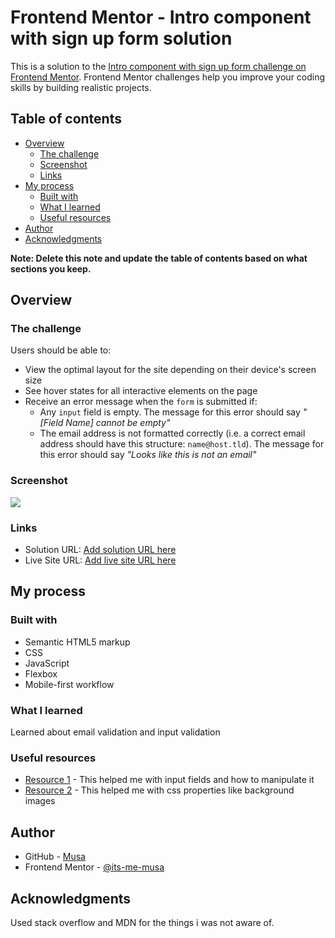 # Frontend Mentor - Intro component with sign up form solution

This is a solution to the [Intro component with sign up form challenge on Frontend Mentor](https://www.frontendmentor.io/challenges/intro-component-with-signup-form-5cf91bd49edda32581d28fd1). Frontend Mentor challenges help you improve your coding skills by building realistic projects. 

## Table of contents

- [Overview](#overview)
  - [The challenge](#the-challenge)
  - [Screenshot](#screenshot)
  - [Links](#links)
- [My process](#my-process)
  - [Built with](#built-with)
  - [What I learned](#what-i-learned)
  - [Useful resources](#useful-resources)
- [Author](#author)
- [Acknowledgments](#acknowledgments)

**Note: Delete this note and update the table of contents based on what sections you keep.**

## Overview

### The challenge

Users should be able to:

- View the optimal layout for the site depending on their device's screen size
- See hover states for all interactive elements on the page
- Receive an error message when the `form` is submitted if:
  - Any `input` field is empty. The message for this error should say *"[Field Name] cannot be empty"*
  - The email address is not formatted correctly (i.e. a correct email address should have this structure: `name@host.tld`). The message for this error should say *"Looks like this is not an email"*

### Screenshot

![](./images/screenshot.jpg)

### Links
- Solution URL: [Add solution URL here](https://your-solution-url.com)
- Live Site URL: [Add live site URL here](https://angry-golick-98bf7a.netlify.app)

## My process

### Built with

- Semantic HTML5 markup
- CSS
- JavaScript
- Flexbox
- Mobile-first workflow

### What I learned
Learned about email validation and input validation


### Useful resources

- [Resource 1](https://stackoverflow.com) - This helped me with input fields and how to manipulate it
- [Resource 2](https://developer.mozilla.org/en-US/) - This helped me with css properties like background images



## Author

- GitHub - [Musa](https://github.com/its-me-musa)
- Frontend Mentor - [@its-me-musa](https://www.frontendmentor.io/profile/its-me-musa)

## Acknowledgments
Used stack overflow and MDN for the things i was not aware of.